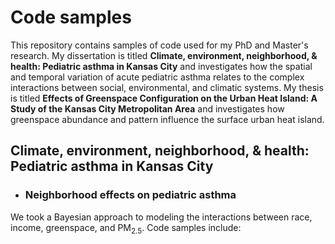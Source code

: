 # Code samples

This repository contains samples of code used for my PhD and Master's research. My dissertation is titled **Climate, environment, neighborhood, & health: Pediatric asthma in Kansas City** and investigates how the spatial and temporal variation of acute pediatric asthma relates to the complex interactions between social, environmental, and climatic systems. My thesis is titled **Effects of Greenspace Configuration on the Urban Heat Island: A Study of the Kansas City Metropolitan Area** and investigates how greenspace abundance and pattern influence the surface urban heat island.

## Climate, environment, neighborhood, & health: Pediatric asthma in Kansas City

- ### Neighborhood effects on pediatric asthma

We took a Bayesian approach to modeling the interactions between race, income, greenspace, and PM<sub>2.5</sub>. Code samples include:



